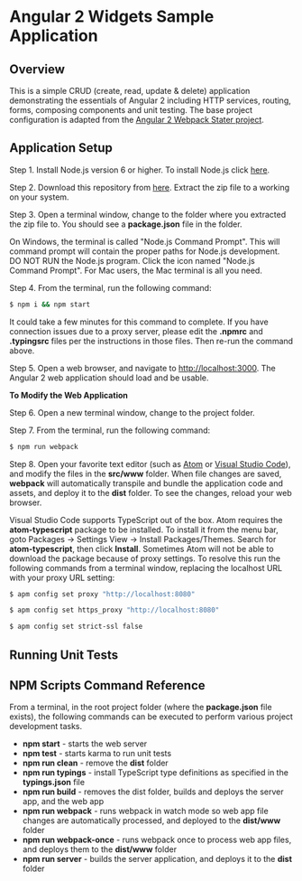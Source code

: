 # Angular 2 Widgets Sample Application

## Overview

This is a simple CRUD (create, read, update & delete) application demonstrating the essentials of Angular 2 including HTTP services, routing, forms, composing components and unit testing. The base project configuration is adapted from the [Angular 2 Webpack Stater project](https://angular.io/docs/ts/latest/guide/webpack.html).

## Application Setup

Step 1. Install Node.js version 6 or higher. To install Node.js click [here](https://nodejs.org).

Step 2. Download this repository from [here](https://github.com/training4developers/ng2-widgets-app/archive/master.zip). Extract the zip file to a working on your system.

Step 3. Open a terminal window, change to the folder where you extracted the zip file to. You should see a **package.json** file in the folder.

On Windows, the terminal is called "Node.js Command Prompt". This will command prompt will contain the proper paths for Node.js development. DO NOT RUN the Node.js program. Click the icon named "Node.js Command Prompt". For Mac users, the Mac terminal is all you need.

Step 4. From the terminal, run the following command:

```bash
$ npm i && npm start
```

It could take a few minutes for this command to complete. If you have connection issues due to a proxy server, please edit the **.npmrc** and **.typingsrc** files per the instructions in those files. Then re-run the command above.

Step 5. Open a web browser, and navigate to [http://localhost:3000](http://localhost:3000).  The Angular 2 web application should load and be usable.

**To Modify the Web Application**

Step 6. Open a new terminal window, change to the project folder.

Step 7. From the terminal, run the following command:

```bash
$ npm run webpack
```

Step 8. Open your favorite text editor (such as [Atom](https://atom.io/) or [Visual Studio Code](https://code.visualstudio.com)), and modify the files in the **src/www** folder. When file changes are saved, **webpack** will automatically transpile and bundle the application code and assets, and deploy it to the **dist** folder. To see the changes, reload your web browser.

Visual Studio Code supports TypeScript out of the box. Atom requires the 	**atom-typescript** package to be installed. To install it from the menu bar, goto Packages -> Settings View -> Install Packages/Themes. Search for **atom-typescript**, then click **Install**. Sometimes Atom will not be able to download the package because of proxy settings. To resolve this run the following commands from a terminal window, replacing the localhost URL with your proxy URL setting:

```bash
$ apm config set proxy "http://localhost:8080"

$ apm config set https_proxy "http://localhost:8080"

$ apm config set strict-ssl false
```

## Running Unit Tests

## NPM Scripts Command Reference

From a terminal, in the root project folder (where the **package.json** file exists), the following commands can be executed to perform various project development tasks.

- **npm start** - starts the web server
- **npm test** - starts karma to run unit tests
- **npm run clean** - remove the **dist** folder
- **npm run typings** - install TypeScript type definitions as specified in the **typings.json** file
- **npm run build** - removes the dist folder, builds and deploys the server app, and the web app
- **npm run webpack** - runs webpack in watch mode so web app file changes are automatically processed, and deployed to the **dist/www** folder
- **npm run webpack-once** - runs webpack once to process web app files, and deploys them to the **dist/www** folder
- **npm run server** - builds the server application, and deploys it to the **dist** folder
